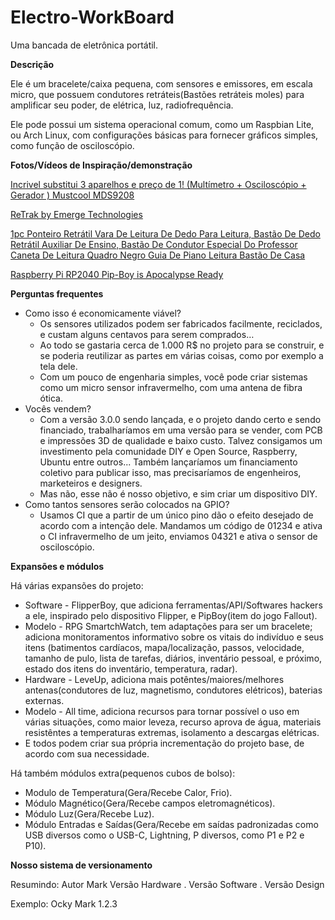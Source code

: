 # Electro-WorkBoard

Uma bancada de eletrônica portátil.

**Descrição**

Ele é um bracelete/caixa pequena, com sensores e emissores, em escala micro, que possuem condutores retráteis(Bastões retráteis moles) para amplificar seu poder, de elétrica, luz, radiofrequência.

Ele pode possui um sistema operacional comum, como um Raspbian Lite, ou Arch Linux, com configurações básicas para fornecer gráficos simples, como função de osciloscópio. 

**Fotos/Vídeos de Inspiração/demonstração**

[Incrivel substitui 3 aparelhos e preço de 1! (Multímetro + Osciloscópio + Gerador ) Mustcool MDS9208](https://www.youtube.com/watch?v=nVxdAXNXWJQ)

[ReTrak by Emerge Technologies](https://www.youtube.com/watch?v=upeoTtmaWG0&pp=ygUPY2FibGUgcmV0cmFjdG9y)

[1pc Ponteiro Retrátil Vara De Leitura De Dedo Para Leitura, Bastão De Dedo Retrátil Auxiliar De Ensino, Bastão De Condutor Especial Do Professor Caneta De Leitura Quadro Negro Guia De Piano Leitura Bastão De Casa](https://www.google.com/url?sa=i&url=https://www.temu.com/pt/1pc-ponteiro-retr%C3%A1til-vara-de-leitura-de-dedo-para-leitura-bast%C3%A3o-de-dedo-retr%C3%A1til-auxiliar-de-ensino-bast%C3%A3o-de-condutor-especial-do-professor-caneta-de-leitura-quadro--guia-de-piano-leitura-bast%C3%A3o-de-casa-g-601099525030708.html&psig=AOvVaw1_tmeFzJVWoP1OBSuDNPWd&ust=1704937966675000&source=images&cd=vfe&opi=89978449&ved=0CBIQjRxqFwoTCIip7-3b0YMDFQAAAAAdAAAAABAD)

[Raspberry Pi RP2040 Pip-Boy is Apocalypse Ready](https://www.tomshardware.com/news/raspberry-pi-rp2040-pip-boy)

**Perguntas frequentes**

- Como isso é economicamente viável?
    - Os sensores utilizados podem ser fabricados facilmente, reciclados, e custam alguns centavos para serem comprados…
    - Ao todo se gastaria cerca de 1.000 R$ no projeto para se construir, e se poderia reutilizar as partes em várias coisas, como por exemplo a tela dele.
    - Com um pouco de engenharia simples, você pode criar sistemas como um micro sensor infravermelho, com uma antena de fibra ótica.
- Vocês vendem?
    - Com a versão 3.0.0 sendo lançada, e o projeto dando certo e sendo financiado, trabalharíamos em uma versão para se vender, com PCB e impressões 3D de qualidade e baixo custo. Talvez consigamos um investimento pela comunidade DIY e Open Source, Raspberry, Ubuntu entre outros... Também lançaríamos um financiamento coletivo para publicar isso, mas precisaríamos de engenheiros, marketeiros e designers.
    - Mas não, esse não é nosso objetivo, e sim criar um dispositivo DIY.
- Como tantos sensores serão colocados na GPIO?
    - Usamos CI que a partir de um único pino dão o efeito desejado de acordo com a intenção dele. Mandamos um código de 01234 e ativa o CI infravermelho de um jeito, enviamos 04321 e ativa o sensor de osciloscópio.

**Expansões e módulos**

Há várias expansões do projeto:

- Software - FlipperBoy, que adiciona ferramentas/API/Softwares hackers a ele, inspirado pelo dispositivo Flipper, e PipBoy(item do jogo Fallout).
- Modelo - RPG SmartchWatch, tem adaptações para ser um bracelete; adiciona monitoramentos informativo sobre os vitais do indivíduo e seus itens (batimentos cardíacos, mapa/localização, passos, velocidade, tamanho de pulo, lista de tarefas, diários, inventário pessoal, e próximo, estado dos itens do inventário, temperatura, radar).
- Hardware - LeveUp, adiciona mais potêntes/maiores/melhores antenas(condutores de luz, magnetismo, condutores elétricos), baterias externas.
- Modelo - All time, adiciona recursos para tornar possível o uso em várias situações, como maior leveza, recurso aprova de água, materiais resistêntes a temperaturas extremas, isolamento a descargas elétricas.
- E todos podem criar sua própria incrementação do projeto base, de acordo com sua necessidade.

Há também módulos extra(pequenos cubos de bolso):

- Modulo de Temperatura(Gera/Recebe Calor, Frio).
- Módulo Magnético(Gera/Recebe campos eletromagnéticos).
- Módulo Luz(Gera/Recebe Luz).
- Módulo Entradas e Saídas(Gera/Recebe em saídas padronizadas como USB diversos como o USB-C, Lightning, P diversos, como P1 e P2 e P10).

**Nosso sistema de versionamento**

Resumindo: Autor Mark Versão Hardware . Versão Software . Versão Design

Exemplo: Ocky Mark 1.2.3
